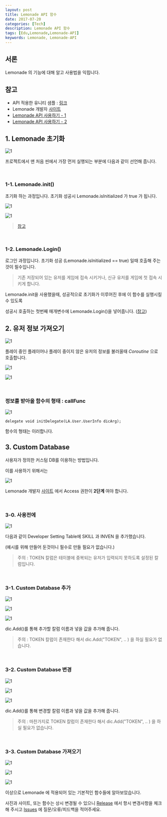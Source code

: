 ```yaml
---
layout: post
title: Lemonade API 함수
date: 2017-07-20
categories: [Tech]
description: Lemonade API 함수
tags: [Edu,Lemonade,Lemonade-API]
keywords: Lemonade, Lemonade-API
---
```


## 서론
Lemonade 의 기능에 대해 알고 사용법을 익힙니다.


## 참고
- API 적용한 유니티 샘플 : [링크](https://github.com/LemonClub/lemonade-android-api-unity-example)
- Lemonade 개발자 [사이트](http://lemontree.dothome.co.kr/lemonade/)
- [Lemonade API 사용하기 - 1](/tech/2017/07/14/LemonadeAPI-desc-1)
- [Lemonade API 사용하기 - 2](/tech/2017/07/18/LemonadeAPI-desc-2)


## 1. Lemonade 초기화
![1](/assets/img/2017-7-20-LemonadeAPI-func/35.png)

프로젝트에서 맨 처음 씬에서 가장 먼저 실행되는 부분에 다음과 같이 선언해 줍니다.

<br/>

### 1-1. Lemonade.init()
초기화 하는 과정입니다. 초기화 성공시 Lemonade.isInitialized 가 true 가 됩니다.

![1](/assets/img/2017-7-20-LemonadeAPI-func/36.png)

![1](/assets/img/2017-7-20-LemonadeAPI-func/37.png)

> [참고](https://github.com/LemonClub/lemonade-android-api-unity-example/blob/master/Assets/ExGame.cs#L11)

<br/>

### 1-2. Lemonade.Login()
로그인 과정입니다. 초기화 성공 (Lemonade.isInitialized == true) 일때 호출해 주는것이 필수입니다.

> 기존 저장되어 있는 유저를 게임에 접속 시키거나, 신규 유저를 게임에 첫 접속 시키게 합니다.

Lemonade.init을 사용했을때, 성공적으로 초기화가 이루어진 후에 이 함수를 실행시킬수 있도록

성공시 호출하는 첫번째 매개변수에 Lemonade.Login()을 넣어줍니다. ([참고](https://github.com/LemonClub/lemonade-android-api-unity-example/blob/master/Assets/ExGame.cs#L14))
 

## 2. 유저 정보 가져오기
![1](/assets/img/2017-7-20-LemonadeAPI-func/38.png)

플레이 중인 플레이어나 플레이 중이지 않은 유저의 정보를 불러올때 *Coroutine* 으로 호출합니다.

![1](/assets/img/2017-7-20-LemonadeAPI-func/39.png)

![1](/assets/img/2017-7-20-LemonadeAPI-func/40.png)

<br/>

### 정보를 받아올 함수의 형태 : callFunc
![1](/assets/img/2017-7-20-LemonadeAPI-func/41.PNG)

    delegate void initDelegate(LA.User.UserInfo dicArg);

함수의 형태는 이러합니다.
 

## 3. Custom Database
사용자가 정의한 커스텀 DB를 이용하는 방법입니다.

이를 사용하기 위해서는

![1](/assets/img/2017-7-20-LemonadeAPI-func/43.PNG)

Lemonade 개발자 [사이트](http://lemontree.dothome.co.kr/lemonade/) 에서 Access 권한이 **2단계** 여야 합니다.

<br/>

### 3-0. 사용전에
![1](/assets/img/2017-7-20-LemonadeAPI-func/42.PNG)

다음과 같이 Developer Setting Table에 SKILL 과 INVEN 을 추가했습니다.

(예시를 위해 만들어 둔것이니 필수로 만들 필요가 없습니다.)

> 주의 : TOKEN 칼럼은 테이블에 중복되는 유저가 입력되지 못하도록 설정된 칼럼입니다.

<br/>

### 3-1. Custom Database 추가
![1](/assets/img/2017-7-20-LemonadeAPI-func/44.PNG)

![1](/assets/img/2017-7-20-LemonadeAPI-func/45.PNG)

![1](/assets/img/2017-7-20-LemonadeAPI-func/46.PNG)

dic.Add()를 통해 추가할 칼럼 이름과 넣을 값을 추가해 줍니다.

> 주의 : TOKEN 칼럼이 존재한다 해서 dic.Add("TOKEN", .. ) 을 하실 필요가 없습니다.

<br/>

### 3-2. Custom Database 변경
![1](/assets/img/2017-7-20-LemonadeAPI-func/47.PNG)

![1](/assets/img/2017-7-20-LemonadeAPI-func/48.PNG)

![1](/assets/img/2017-7-20-LemonadeAPI-func/46.PNG)

dic.Add()를 통해 변경할 칼럼 이름과 넣을 값을 추가해 줍니다.

> 주의 : 마찬가지로 TOKEN 칼럼이 존재한다 해서 dic.Add("TOKEN", .. ) 을 하실 필요가 없습니다.

<br/>

### 3-3. Custom Database 가져오기
![1](/assets/img/2017-7-20-LemonadeAPI-func/50.PNG)

![1](/assets/img/2017-7-20-LemonadeAPI-func/51.PNG)

![1](/assets/img/2017-7-20-LemonadeAPI-func/52.PNG)
 

이상으로 Lemonade 에 적용되어 있는 기본적인 함수들에 알아보았습니다.

사진과 사이트, 또는 함수는 상시 변경될 수 있으니 [Release](https://github.com/LemonClub/lemonade-android-api-unity-example/releases) 에서 항시 변경사항을 체크해 주시고 [Issues](https://github.com/LemonClub/lemonade-android-api-unity-example/issues) 에 질문/오류/피드백을 적어주세요.
 
